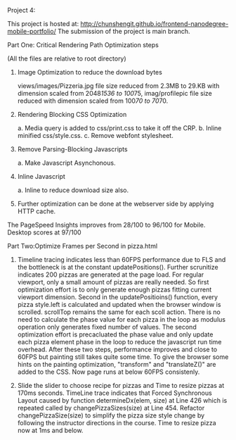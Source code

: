 Project 4:

This project is hosted at: http://chunshengit.github.io/frontend-nanodegree-mobile-portfolio/
The submission of the project is main branch.

Part One: Critical Rendering Path Optimization steps

(All the files are relative to root directory)

1. Image Optimization to reduce the download bytes

   views/images/Pizzeria.jpg file size reduced from 2.3MB to 29.KB with dimension scaled from 2048*1536 to 100*75,
   imag/profilepic file size reduced with dimension scaled from 100*70 to 70*70.

2. Rendering Blocking CSS Optimization

   a. Media query is added to css/print.css to take it off the CRP.
   b. Inline minified css/style.css.
   c. Remove webfont stylesheet.

3. Remove Parsing-Blocking Javascripts

   a. Make Javascript Asynchonous.
      <script async src="http://www.google-analytics.com/analytics.js"></script>

4. Inline Javascript

    a. Inline <script src="js/performatters.js"></script> to reduce download size also.

5. Further optimization can be done at the webserver side by applying HTTP cache.

The PageSpeed Insights improves from 28/100 to 96/100 for Mobile. Desktop scores at 97/100

Part Two:Optimize Frames per Second in pizza.html

1. Timeline tracing indicates less than 60FPS performance due to FLS and the bottleneck is at the constant updatePositions(). Further scrunitize indicates
   200 pizzas are generated at the page load. For regular viewport, only a small amount of pizzas are really needed. So first optimization effort is
   to only generate enough pizzas fitting current viewport dimension. Second in the updatePositioins() function, every pizza style.left is calculated and
   updated when the browser window is scrolled. scrollTop remains the same for each scoll action. There is no need to calculate the phase value for each
   pizza in the loop as modulus operation only generates fixed number of values. The second optimization effort is precacluated the phase value and only
   update each pizza element phase in the loop to reduce the javascript run time overhead. After these two steps, performance improves and close to 60FPS
   but painting still takes quite some time. To give the browser some hints on the painting optimization, "transform" and "translateZ()" are added to the CSS. Now page runs at below 60FPS consistenly.

2. Slide the slider to choose recipe for pizzas and Time to resize pizzas at 170ms seconds. TimeLine trace indicates that  Forced Synchronous Layout
   caused by function determineDx(elem, size) at Line 426 which is repeated called by changePizzaSizes(size) at Line 454. Refactor changePizzaSize(size)
   to simplify the pizza size style change by following the instructor directions in the course. Time to resize pizza now at 1ms and below.